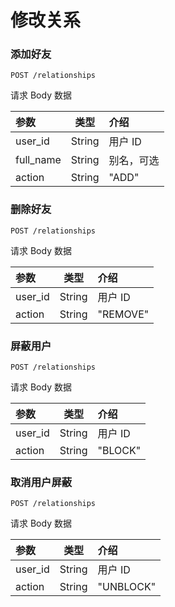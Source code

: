 # 修改关系

### 添加好友
`POST /relationships`

请求 Body 数据

| 参数 | 类型 | 介绍 |
| :----- | :----: | :---- |
| user_id | String | 用户 ID |
| full_name | String | 别名，可选 |
| action | String | "ADD" |

### 删除好友
`POST /relationships`

请求 Body 数据

| 参数 | 类型 | 介绍 |
| :----- | :----: | :---- |
| user_id | String | 用户 ID |
| action | String | "REMOVE" |

### 屏蔽用户
`POST /relationships`

请求 Body 数据

| 参数 | 类型 | 介绍 |
| :----- | :----: | :---- |
| user_id | String | 用户 ID |
| action | String | "BLOCK" |

### 取消用户屏蔽
`POST /relationships`

请求 Body 数据

| 参数 | 类型 | 介绍 |
| :----- | :----: | :---- |
| user_id | String | 用户 ID |
| action | String | "UNBLOCK" |